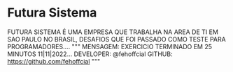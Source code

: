 # Futura Sistema
FUTURA SISTEMA É UMA EMPRESA QUE TRABALHA NA AREA DE TI EM SAO PAULO NO BRASIL, DESAFIOS QUE FOI PASSADO COMO TESTE PARA PROGRAMADORES....
"""
    MENSAGEM: EXERCICIO TERMINADO EM 25 MINUTOS 11|11|2022...
    DEVELOPER: @fehoffcial
    GITHUB: https://github.com/fehoffcial
"""

